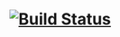 # [![Build Status](https://travis-ci.org/GavrilovN/stack-o-tests.svg?branch=master)](https://travis-ci.org/GavrilovN/stack-o-tests)
